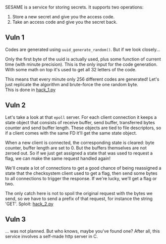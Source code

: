 SESAME is a service for storing secrets. It supports two operations:
1. Store a new secret and give you the access code.
2. Take an access code and give you the secret back.

## Vuln 1

Codes are generated using `uuid_generate_random()`. But if we look closely...

Only the first byte of the uuid is actually used, plus some function of current time (with minute precision). 
This is the only input for the code generation. With some math on top it's used to get all 32 letters of the code.

This means that every minute only 256 different codes are generated! Let's just replicate the algorithm and brute-force the one random byte.  
This is done in [hack_1.py](hack_1.py)

## Vuln 2

Let's take a look at that `epoll` server. For each client connection it keeps a state object that consists of receive buffer, send buffer, 
transferred bytes counter and send buffer length. These objects are tied to file descriptors, so if a client comes with the same FD it'll get the same state object.  

When a new client is connected, the corresponding state is cleared: byte counter, buffer length are set to 0. But the buffers themselves are not zeroed out. 
So if we just get assigned a state that was used to request a flag, we can make the same request handled again!  

We'll create a lot of connections to get a good chance of being reassigned a state that the checksystem client used to get a flag, then send some bytes to all
connections to trigger the response. If we're lucky, we'll get a flag or two.  

The only catch here is not to spoil the original request with the bytes we send, so we have to send a prefix of that request, for instance the string 'GET'. 
Sploit: [hack_2.py](hack_2.py)

## Vuln 3

... was not planned. But who knows, maybe you've found one? After all, this service involves a self-made http server in C.
